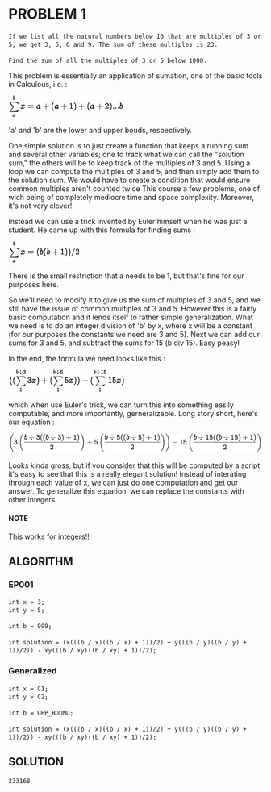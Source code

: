 # PROBLEM 1

``````
If we list all the natural numbers below 10 that are multiples of 3 or 5, we get 3, 5, 6 and 9. The sum of these multiples is 23.

Find the sum of all the multiples of 3 or 5 below 1000.
``````

This problem is essentially an application of sumation, one of the basic tools in Calculous, i.e. :



![Summation Formula](./assets/summation.png)

'a' and 'b' are the lower and upper bouds, respectively.


One simple solution is to just create a function that keeps a running sum and several other variables; one to track what we can call the "solution sum," the others will be to keep track of the multiples of 3 and 5. Using a loop we can compute the multiples of 3 and 5, and then simply add them to the solution sum. We would have to create a condition that would ensure common multiples aren't counted twice This course a few problems, one of wich being of completely mediocre time and space complexity. Moreover, it's not very clever!

Instead we can use a trick invented by Euler himself when he was just a student. He came up with this formula for finding sums :


![Euler's Summation Formula](./assets/eulerSummation.png)

There is the small restriction that a needs to be 1, but that's fine for our purposes here.

So we'll need to modify it to give us the sum of multiples of 3 and 5, and we still have the issue of common multiples of 3 and 5. However this is a fairly basic computation and it lends itself to rather simple generalization. What we need is to do an integer division of 'b' by x, where x will be a constant (for our purposes the constants we need are 3 and 5). Next we can add our sums for 3 and 5, and subtract the sums for 15 (b div 15). Easy peasy!

In the end, the formula we need looks like this : 

![Utilzed Summation Formula](./assets/ourSummation.png)

which when use Euler's trick, we can turn this into something easily computable, and more importantly, gerneralizable. Long story short, here's our equation : 

![Specialized Euler Summation](./assets/ep1Summation.png)

Looks kinda gross, but if you consider that this will be computed by a script it's easy to see that this is a really elegant solution! Instead of interating through each value of x, we can just do one computation and get our answer. To generalize this equation, we can replace the constants with other integers.

#### NOTE

This works for integers!! 

## ALGORITHM


### EP001
``````
int x = 3; 
int y = 5; 

int b = 999;

int solution = (x(((b / x)((b / x) + 1))/2) + y(((b / y)((b / y) + 1))/2)) - xy(((b / xy)((b / xy) + 1))/2);
``````
### Generalized
``````
int x = C1; 
int y = C2; 

int b = UPP_BOUND;

int solution = (x(((b / x)((b / x) + 1))/2) + y(((b / y)((b / y) + 1))/2)) - xy(((b / xy)((b / xy) + 1))/2);
``````
## SOLUTION
``````
233168
``````
